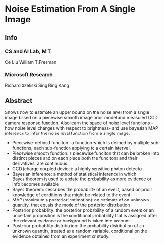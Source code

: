 # Noise Estimation From A Single Image

## Info

### CS and AI Lab, MIT
Ce Liu
William T.Freeman

### Microsoft Research
Richard Szeliski
Sing Bing Kang

## Abstract

Shows how to estimate an upper bound on the noise level from a single image based on a piecewise smooth image prior model and measured CCD camera response function. Also learn the space of noise level functions - how noise level changes with respect to brightness- and use bayesian MAP inference to infer the noise level function from a single image.

- Piecewise-defined funciton : a function which is defined by multiple sub functions, each sub-function      applying to a certain interval. 
- Piecewise smooth function: a piecewise funciton that can be broken into distinct pieces and on each piece both the funcitons and their derivatives, are continuous.
- CCD (charge coupled device): a highly sensitive photon detector.
- Bayesian inference: a method of statistical inference in which Bayes'theorem is used to update the probability as more evidence or info becomes available
- Bayes'theorem: describes the probability of an event, based on prioir knowledge of conditions that might be related to the event
- MAP (maximum a posteriori estimation): an estimate of an unknown quantity, that equals the mode of the posterior distribution
- Posterior probability: the posterior probability of a random event or an uncertain proposition is the conditional probability that is assigned after the relevant evidence or background is taken into account
- Posterior probability distribution: the probability distribution of an unknown quantity, treated as a random variable, conditional on the evidence obtained from an experiment or study.
